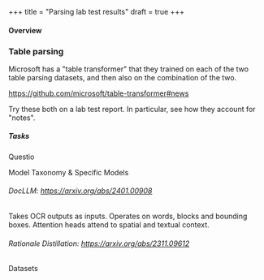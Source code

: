 +++
title = "Parsing lab test results"
draft = true
+++

#### Overview

### Table parsing

Microsoft has a "table transformer" that they trained on each of the two table parsing datasets, and
then also on the combination of the two.

<https://github.com/microsoft/table-transformer#news>

Try these both on a lab test report. In particular, see how they account for "notes".


##### Tasks

Questio

Model Taxonomy & Specific Models

###### DocLLM: <https://arxiv.org/abs/2401.00908>

Takes OCR outputs as inputs. Operates on words, blocks and bounding boxes. Attention heads attend to
spatial and textual context.

###### Rationale Distillation: <https://arxiv.org/abs/2311.09612>


Datasets
